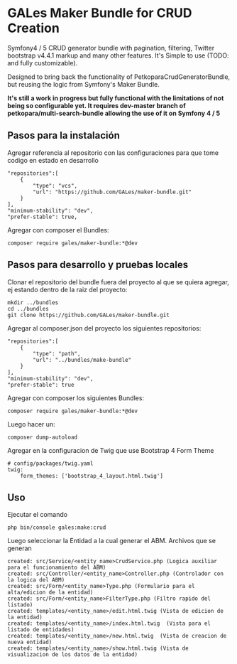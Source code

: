 # GALes Maker Bundle for CRUD Creation

Symfony4 / 5 CRUD generator bundle with pagination, filtering, Twitter bootstrap v4.4.1 markup and many other features. It's Simple to use (TODO: and fully customizable).

Designed to bring back the functionality of PetkoparaCrudGeneratorBundle, but reusing the logic from Symfony's Maker Bundle.

<b>It's still a work in progress but fully functional with the limitations of not being so configurable yet.
It requires dev-master branch of petkopara/multi-search-bundle allowing the use of it on Symfony 4 / 5</b>


## Pasos para la instalación
Agregar referencia al repositorio con las configuraciones para que tome codigo en estado en desarrollo

    "repositories":[
        {
            "type": "vcs",
            "url": "https://github.com/GALes/maker-bundle.git"
        }
    ],
    "minimum-stability": "dev",
    "prefer-stable": true,

Agregar con composer el Bundles:

    composer require gales/maker-bundle:*@dev

## Pasos para desarrollo y pruebas locales
Clonar el repositorio del bundle fuera del proyecto al que se quiera agregar, ej estando dentro de la raiz del proyecto:

    mkdir ../bundles
    cd ../bundles
    git clone https://github.com/GALes/maker-bundle.git

Agregar al composer.json del proyecto los siguientes repositorios:

    "repositories":[
        {
            "type": "path",
            "url": "../bundles/make-bundle"
        }
    ],
    "minimum-stability": "dev",
    "prefer-stable": true
    
Agregar con composer los siguientes Bundles:

    composer require gales/maker-bundle:*@dev

Luego hacer un:

    composer dump-autoload

Agregar en la configuracion de Twig que use Bootstrap 4 Form Theme

    # config/packages/twig.yaml
    twig:
        form_themes: ['bootstrap_4_layout.html.twig']
        
## Uso
Ejecutar el comando 

    php bin/console gales:make:crud

Luego seleccionar la Entidad a la cual generar el ABM. Archivos que se generan

    created: src/Service/<entity_name>CrudService.php (Logica auxiliar para el funcionamiento del ABM)
    created: src/Controller/<entity_name>Controller.php (Controlador con la logica del ABM)
    created: src/Form/<entity_name>Type.php (Formulario para el alta/edicion de la entidad)
    created: src/Form/<entity_name>FilterType.php (Filtro rapido del listado)
    created: templates/<entity_name>/edit.html.twig (Vista de edicion de la entidad)
    created: templates/<entity_name>/index.html.twig  (Vista para el listado de entidades)
    created: templates/<entity_name>/new.html.twig  (Vista de creacion de nueva entidad)
    created: templates/<entity_name>/show.html.twig (Vista de visualizacion de los datos de la entidad)
